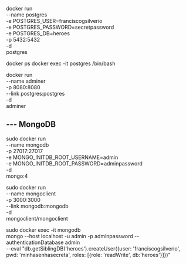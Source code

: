 docker run \
 --name postgres \
 -e POSTGRES_USER=franciscogsilverio \
 -e POSTGRES_PASSWORD=secretpassword \
 -e POSTGRES_DB=heroes \
 -p 5432:5432 \
 -d \
 postgres

 docker ps
 docker exec -it postgres /bin/bash

docker run \
    --name adminer \
    -p 8080:8080 \
    --link postgres:postgres \
    -d \
    adminer

## --- MongoDB

sudo docker run \
    --name mongodb \
    -p 27017:27017 \
    -e MONGO_INITDB_ROOT_USERNAME=admin \
    -e MONGO_INITDB_ROOT_PASSWORD=adminpassword \
    -d \
    mongo:4

sudo docker run \
    --name mongoclient \
    -p 3000:3000 \
    --link mongodb:mongodb \
    -d \
    mongoclient/mongoclient

sudo docker exec -it mongodb \
    mongo --host localhost -u admin -p adminpassword --authenticationDatabase admin \
    --eval "db.getSiblingDB('heroes').createUser({user: 'franciscogsilverio', pwd: 'minhasenhasecreta', roles: [{role: 'readWrite', db:'heroes'}]})"